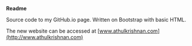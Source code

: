 **Readme**

Source code to my GitHub.io page. Written on Bootstrap with basic HTML.

The new website can be accessed at [www.athulkrishnan.com](http://www.athulkrishnan.com)
